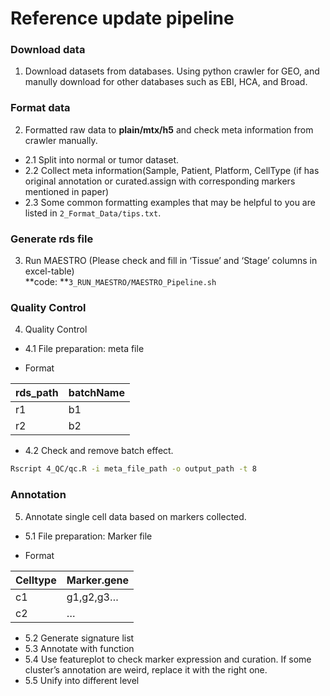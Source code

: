 Reference update pipeline
================

### Download data

1.  Download datasets from databases. Using python crawler for GEO, and
    manully download for other databases such as EBI, HCA, and Broad.

### Format data

2.  Formatted raw data to **plain/mtx/h5** and check meta information
    from crawler manually.  

<!-- end list -->

  - 2.1 Split into normal or tumor dataset.  
  - 2.2 Collect meta information(Sample, Patient, Platform, CellType (if has
    original annotation or curated.assign with corresponding markers
    mentioned in paper)  
  - 2.3 Some common formatting examples that may be helpful to you are
    listed in `2_Format_Data/tips.txt`.

### Generate rds file

3.  Run MAESTRO (Please check and fill in ‘Tissue’ and ‘Stage’ columns
    in excel-table)  
    **code: **`3_RUN_MAESTRO/MAESTRO_Pipeline.sh`

### Quality Control

4.  Quality Control  
- 4.1 File preparation: meta file  

<!-- end list -->

  - Format

| rds\_path | batchName |
| --------- | --------- |
| r1        | b1        |
| r2        | b2        |

- 4.2 Check and remove batch effect.

``` bash
Rscript 4_QC/qc.R -i meta_file_path -o output_path -t 8 
```

### Annotation

5.  Annotate single cell data based on markers collected.  
- 5.1 File preparation: Marker file  

<!-- end list -->

  - Format

| Celltype | Marker.gene |
| -------- | ----------- |
| c1       | g1,g2,g3…   |
| c2       | …           |
  
- 5.2 Generate signature list  
- 5.3 Annotate with function  
- 5.4 Use featureplot to check marker expression and curation. If some cluster’s annotation are weird, replace it with the right one.  
- 5.5 Unify into different level
